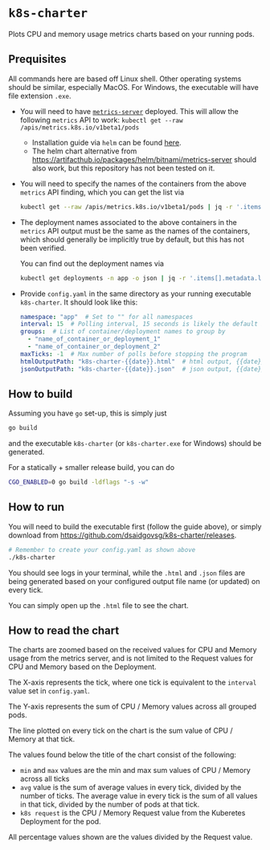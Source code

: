 # `k8s-charter`

Plots CPU and memory usage metrics charts based on your running pods.

## Prequisites

All commands here are based off Linux shell. Other operating systems should be similar, especially
MacOS. For Windows, the executable will have file extension `.exe`.

- You will need to have [`metrics-server`](https://kubernetes-sigs.github.io/metrics-server/)
  deployed. This will allow the following `metrics` API to work:
  `kubectl get --raw /apis/metrics.k8s.io/v1beta1/pods`
  - Installation guide via `helm` can be found
    [here](https://artifacthub.io/packages/helm/metrics-server/metrics-server).
  - The helm chart alternative from <https://artifacthub.io/packages/helm/bitnami/metrics-server>
    should also work, but this repository has not been tested on it.

- You will need to specify the names of the containers from the above `metrics` API finding, which
  you can get the list via

  ```bash
  kubectl get --raw /apis/metrics.k8s.io/v1beta1/pods | jq -r '.items[].containers[].name' | sort | uniq
  ```

- The deployment names associated to the above containers in the `metrics` API output must be the
  same as the names of the containers, which should generally be implicitly true by default, but
  this has not been verified.

  You can find out the deployment names via

  ```bash
  kubectl get deployments -n app -o json | jq -r '.items[].metadata.labels["app.kubernetes.io/name"]' | sort | uniq
  ```

- Provide `config.yaml` in the same directory as your running executable `k8s-charter`. It should look like this:

  ```yaml
  namespace: "app"  # Set to "" for all namespaces
  interval: 15  # Polling interval, 15 seconds is likely the default interval for metrics-server
  groups:  # List of container/deployment names to group by
    - "name_of_container_or_deployment_1"
    - "name_of_container_or_deployment_2"
  maxTicks: -1  # Max number of polls before stopping the program
  htmlOutputPath: "k8s-charter-{{date}}.html"  # html output, {{date}} to inject in datetime value
  jsonOutputPath: "k8s-charter-{{date}}.json"  # json output, {{date}} to inject in datetime value
  ```

## How to build

Assuming you have `go` set-up, this is simply just

```bash
go build
```

and the executable `k8s-charter` (or `k8s-charter.exe` for Windows) should be generated.

For a statically + smaller release build, you can do

```bash
CGO_ENABLED=0 go build -ldflags "-s -w"
```

## How to run

You will need to build the executable first (follow the guide above), or simply download from
<https://github.com/dsaidgovsg/k8s-charter/releases>.

```bash
# Remember to create your config.yaml as shown above
./k8s-charter
```

You should see logs in your terminal, while the `.html` and `.json` files are being generated based
on your configured output file name (or updated) on every tick.

You can simply open up the `.html` file to see the chart.

## How to read the chart

The charts are zoomed based on the received values for CPU and Memory usage from the metrics server,
and is not limited to the Request values for CPU and Memory based on the Deployment.

The X-axis represents the tick, where one tick is equivalent to the `interval` value set in
`config.yaml`.

The Y-axis represents the sum of CPU / Memory values across all grouped pods.

The line plotted on every tick on the chart is the sum value of CPU / Memory at that tick.

The values found below the title of the chart consist of the following:

- `min` and `max` values are the min and max sum values of CPU / Memory across all ticks
- `avg` value is the sum of average values in every tick, divided by the number of ticks. The
  average value in every tick is the sum of all values in that tick, divided by the number of pods
  at that tick.
- `k8s request` is the CPU / Memory Request value from the Kuberetes Deployment for the pod.

All percentage values shown are the values divided by the Request value.
